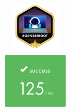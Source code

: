 <p align="center">
  <img src="https://github.com/caroldaniel/caroldaniel-utils/blob/6b25474bf78299bc7cded8a9c423eebf35fb1d75/born2berootm.png"/>
  </p>
  
  <p align="center">
  <img src="https://github.com/caroldaniel/caroldaniel-utils/blob/6b25474bf78299bc7cded8a9c423eebf35fb1d75/born2beroot_grade.png"/>
  </p>
  
